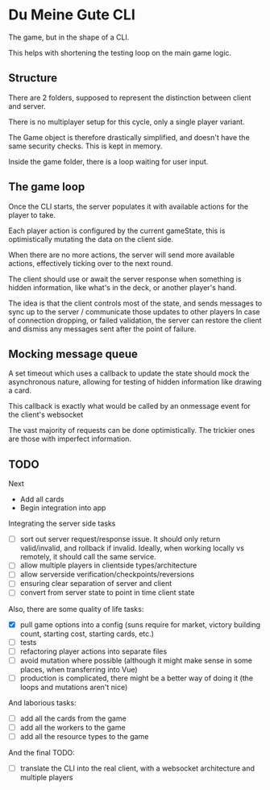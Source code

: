 # Du Meine Gute CLI

The game, but in the shape of a CLI.

This helps with shortening the testing loop on the main game logic.

## Structure

There are 2 folders, supposed to represent the distinction between client and server.

There is no multiplayer setup for this cycle, only a single player variant.

The Game object is therefore drastically simplified, and doesn't have the same security checks. This is kept in memory.

Inside the game folder, there is a loop waiting for user input.

## The game loop

Once the CLI starts, the server populates it with available actions for the player to take.

Each player action is configured by the current gameState, this is optimistically mutating the data on the client side.

When there are no more actions, the server will send more available actions, effectively ticking over to the next round.

The client should use or await the server response when something is hidden information, like what's in the deck, or another player's hand.

The idea is that the client controls most of the state, and sends messages to sync up to the server / communicate those updates to other players
In case of connection dropping, or failed validation, the server can restore the client and dismiss any messages sent after the point of failure.

## Mocking message queue

A set timeout which uses a callback to update the state should mock the asynchronous nature, allowing for testing of hidden information like drawing a card.

This callback is exactly what would be called by an onmessage event for the client's websocket

The vast majority of requests can be done optimistically. The trickier ones are those with imperfect information.

## TODO

Next

- Add all cards
- Begin integration into app

Integrating the server side tasks

- [ ] sort out server request/response issue. It should only return valid/invalid, and rollback if invalid. Ideally, when working locally vs remotely, it should call the same service.
- [ ] allow multiple players in clientside types/architecture
- [ ] allow serverside verification/checkpoints/reversions
- [ ] ensuring clear separation of server and client
- [ ] convert from server state to point in time client state

Also, there are some quality of life tasks:

- [x] pull game options into a config (suns require for market, victory building count, starting cost, starting cards, etc.)
- [ ] tests
- [ ] refactoring player actions into separate files
- [ ] avoid mutation where possible (although it might make sense in some places, when transferring into Vue)
- [ ] production is complicated, there might be a better way of doing it (the loops and mutations aren't nice)

And laborious tasks:

- [ ] add all the cards from the game
- [ ] add all the workers to the game
- [ ] add all the resource types to the game

And the final TODO:

- [ ] translate the CLI into the real client, with a websocket architecture and multiple players

